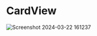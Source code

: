 # CardView

![Screenshot 2024-03-22 161237](https://github.com/soyamkapasiya/CardView/assets/163526543/e67f4305-5318-410d-8afe-aec0b2119759)

